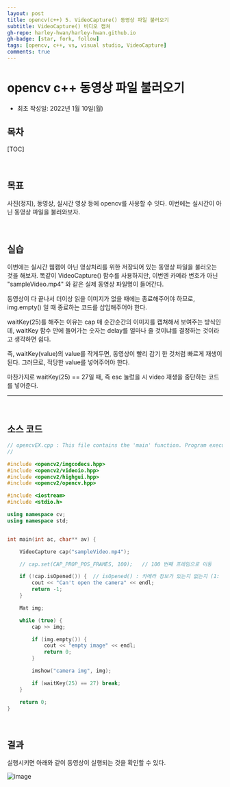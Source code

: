 ```yaml
---
layout: post
title: opencv(c++) 5. VideoCapture() 동영상 파일 불러오기
subtitle: VideoCapture() 비디오 캡쳐
gh-repo: harley-hwan/harley-hwan.github.io
gh-badge: [star, fork, follow]
tags: [opencv, c++, vs, visual studio, VideoCapture]
comments: true
---
```


# opencv c++ 동영상 파일 불러오기

- 최초 작성일: 2022년 1월 10일(월)

## 목차

[TOC]

<br/>

## 목표

사진(정지), 동영상,  실시간 영상 등에 opencv를 사용할 수 잇다. 이번에는 실시간이 아닌 동영상 파일을 불러와보자.

<br/>

## 실습

이번에는 실시간 웹캠이 아닌 영상처리를 위한 저장되어 있는 동영상 파일을 불러오는 것을 해보자.
똑같이 VideoCapture() 함수를 사용하지만, 이번엔 카메라 번호가 아닌 "sampleVideo.mp4" 와 같은 실제 동영상 파일명이 들어간다.

동영상이 다 끝나서 더이상 읽을 이미지가 없을 때에는 종료해주어야 하므로, img.empty() 일 때 종료하는 코드를 삽입해주어야 한다.

waitKey(25)를 해주는 이유는 cap 매 순간순간의 이미지를 캡쳐해서 보여주는 방식인데, waitKey 함수 안에 들어가는 숫자는 delay를 얼마나 줄 것이냐를 결정하는 것이라고 생각하면 쉽다.

즉, waitKey(value)의 value를 작게두면, 동영상이 빨리 감기 한 것처럼 빠르게 재생이 된다. 그러므로, 적당한 value를 넣어주어야 한다.

마찬가지로 waitKey(25) == 27일 때, 즉 esc 눌렀을 시 video 재생을 중단하는 코드를 넣어준다.

---

<br/>

## 소스 코드

```c++
// opencvEX.cpp : This file contains the 'main' function. Program execution begins and ends there.
//

#include <opencv2/imgcodecs.hpp>
#include <opencv2/videoio.hpp>
#include <opencv2/highgui.hpp>
#include <opencv2/opencv.hpp>

#include <iostream>
#include <stdio.h>

using namespace cv;
using namespace std;


int main(int ac, char** av) {

	VideoCapture cap("sampleVideo.mp4");

	// cap.set(CAP_PROP_POS_FRAMES, 100);	// 100 번째 프레임으로 이동

	if (!cap.isOpened()) {	// isOpened() : 카메라 정보가 있는지 없는지 (1: 있다, 0: 없다)
		cout << "Can't open the camera" << endl;
		return -1;
	}

	Mat img;

	while (true) {
		cap >> img;

		if (img.empty()) {
			cout << "empty image" << endl;
			return 0;
		}

		imshow("camera img", img);

		if (waitKey(25) == 27) break;
	}

	return 0;
}


```

<br/>

## 결과

실행시키면 아래와 같이 동영상이 실행되는 것을 확인할 수 있다.

![image](https://user-images.githubusercontent.com/68185569/148862264-5692bfde-ad5b-4a06-8311-6ac4646be86c.png)
